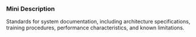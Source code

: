 ### Mini Description

Standards for system documentation, including architecture specifications, training procedures, performance characteristics, and known limitations.
